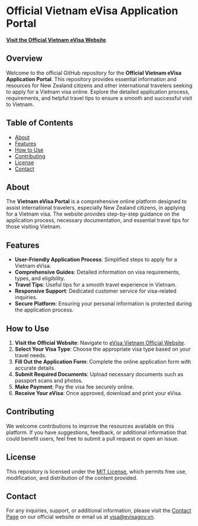 # Official Vietnam eVisa Application Portal

**[Visit the Official Vietnam eVisa Website](https://www.evisagov.vn/official/en-us/index.php)**

## Overview

Welcome to the official GitHub repository for the **Official Vietnam eVisa Application Portal**. This repository provides essential information and resources for New Zealand citizens and other international travelers seeking to apply for a Vietnam visa online. Explore the detailed application process, requirements, and helpful travel tips to ensure a smooth and successful visit to Vietnam.

## Table of Contents

- [About](#about)
- [Features](#features)
- [How to Use](#how-to-use)
- [Contributing](#contributing)
- [License](#license)
- [Contact](#contact)

## About

The **Vietnam eVisa Portal** is a comprehensive online platform designed to assist international travelers, especially New Zealand citizens, in applying for a Vietnam visa. The website provides step-by-step guidance on the application process, necessary documentation, and essential travel tips for those visiting Vietnam.

## Features

- **User-Friendly Application Process**: Simplified steps to apply for a Vietnam eVisa.
- **Comprehensive Guides**: Detailed information on visa requirements, types, and eligibility.
- **Travel Tips**: Useful tips for a smooth travel experience in Vietnam.
- **Responsive Support**: Dedicated customer service for visa-related inquiries.
- **Secure Platform**: Ensuring your personal information is protected during the application process.

## How to Use

1. **Visit the Official Website**: Navigate to [eVisa Vietnam Official Website](https://www.evisagov.vn/official/en-us/index.php).
2. **Select Your Visa Type**: Choose the appropriate visa type based on your travel needs.
3. **Fill Out the Application Form**: Complete the online application form with accurate details.
4. **Submit Required Documents**: Upload necessary documents such as passport scans and photos.
5. **Make Payment**: Pay the visa fee securely online.
6. **Receive Your eVisa**: Once approved, download and print your eVisa.

## Contributing

We welcome contributions to improve the resources available on this platform. If you have suggestions, feedback, or additional information that could benefit users, feel free to submit a pull request or open an issue.

## License

This repository is licensed under the [MIT License](LICENSE), which permits free use, modification, and distribution of the content provided.

## Contact

For any inquiries, support, or additional information, please visit the [Contact Page](https://www.evisagov.vn/official/en-us/contact.php) on our official website or email us at visa@evisagov.vn.


